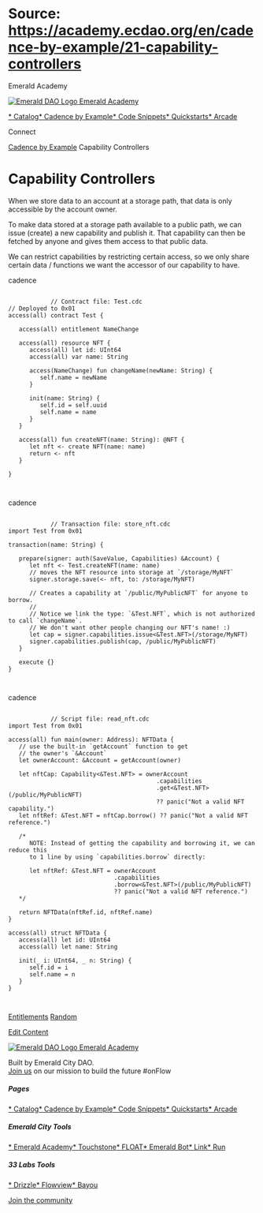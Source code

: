 # Source: https://academy.ecdao.org/en/cadence-by-example/21-capability-controllers

Emerald Academy





[![Emerald DAO Logo](/ea-logo.png)
Emerald Academy](/en/)


[* Catalog](/en/catalog)[* Cadence by Example](/en/cadence-by-example)[* Code Snippets](/en/snippets)[* Quickstarts](/en/quickstarts)[* Arcade](https://arcade.ecdao.org)

Connect



[Cadence by Example](/en/cadence-by-example)
Capability Controllers

# Capability Controllers

When we store data to an account at a storage path, that data is only accessible by the account owner.

To make data stored at a storage path available to a public path, we can issue (create) a new capability and publish it. That capability can then be fetched by anyone and gives them access to that public data.

We can restrict capabilities by restricting certain access, so we only share certain data / functions we want the accessor of our capability to have.

cadence

```
		
			// Contract file: Test.cdc
// Deployed to 0x01
access(all) contract Test {

   access(all) entitlement NameChange

   access(all) resource NFT {
      access(all) let id: UInt64
      access(all) var name: String

      access(NameChange) fun changeName(newName: String) {
         self.name = newName
      }
      
      init(name: String) {
         self.id = self.uuid
         self.name = name
      }
   }

   access(all) fun createNFT(name: String): @NFT {
      let nft <- create NFT(name: name)
      return <- nft
   }

}
		 
	
```

cadence

```
		
			// Transaction file: store_nft.cdc
import Test from 0x01

transaction(name: String) {

   prepare(signer: auth(SaveValue, Capabilities) &Account) {
      let nft <- Test.createNFT(name: name)
      // moves the NFT resource into storage at `/storage/MyNFT`
      signer.storage.save(<- nft, to: /storage/MyNFT)

      // Creates a capability at `/public/MyPublicNFT` for anyone to borrow.
      // 
      // Notice we link the type: `&Test.NFT`, which is not authorized to call `changeName`.
      // We don't want other people changing our NFT's name! :)
      let cap = signer.capabilities.issue<&Test.NFT>(/storage/MyNFT)
      signer.capabilities.publish(cap, /public/MyPublicNFT)
   }

   execute {}
}
		 
	
```

cadence

```
		
			// Script file: read_nft.cdc
import Test from 0x01

access(all) fun main(owner: Address): NFTData {
   // use the built-in `getAccount` function to get 
   // the owner's `&Account`
   let ownerAccount: &Account = getAccount(owner)

   let nftCap: Capability<&Test.NFT> = ownerAccount
                                          .capabilities
                                          .get<&Test.NFT>(/public/MyPublicNFT) 
                                          ?? panic("Not a valid NFT capability.")
   let nftRef: &Test.NFT = nftCap.borrow() ?? panic("Not a valid NFT reference.")

   /*
      NOTE: Instead of getting the capability and borrowing it, we can reduce this
      to 1 line by using `capabilities.borrow` directly:

      let nftRef: &Test.NFT = ownerAccount
                              .capabilities
                              .borrow<&Test.NFT>(/public/MyPublicNFT) 
                              ?? panic("Not a valid NFT reference.")
   */

   return NFTData(nftRef.id, nftRef.name)
}

access(all) struct NFTData {
   access(all) let id: UInt64
   access(all) let name: String

   init(_ i: UInt64, _ n: String) {
      self.id = i
      self.name = n
   }
}
		 
	
```

[Entitlements](/en/cadence-by-example/20-entitlements)
[Random](/en/cadence-by-example/22-random)

[Edit Content](https://github.com/emerald-dao/emerald-academy-v2/tree/main/src/lib/content/cadence-by-example/en/21-capability-controllers.md)



[![Emerald DAO Logo](/ea-logo.png)
Emerald Academy](/en/)

Built by Emerald City DAO.  
[Join us](https://discord.gg/emerald-city-906264258189332541) on our mission to build the future #onFlow

##### Pages

[* Catalog](/en/catalog)[* Cadence by Example](/en/cadence-by-example)[* Code Snippets](/en/snippets)[* Quickstarts](/en/quickstarts)[* Arcade](https://arcade.ecdao.org)


##### Emerald City Tools

[* Emerald Academy](https://academy.ecdao.org/)[* Touchstone](https://touchstone.city/)[* FLOAT](https://floats.city/)[* Emerald Bot](https://bot.ecdao.org/)[* Link](https://link.ecdao.org/)[* Run](https://run.ecdao.org/)


##### 33 Labs Tools

[* Drizzle](https://drizzle33.app/)[* Flowview](https://flowview.app/)[* Bayou](https://bayou33.app/)

[Join the community](https://discord.gg/emerald-city-906264258189332541)